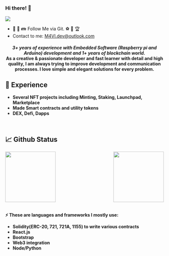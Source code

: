 ### Hi there! 👋


![](https://komarev.com/ghpvc/?username=Mr0XI&color=yellow)

- 🤝 💖 👪 Follow Me via Git. ⚽ 🥰 🏆
- Contact to me: M4VI.dev@outlook.com


<h4 align="center">
  <i><b>3+ years of experience with Embedded Software (Raspberry pi and Arduino) development and 1+ years of blockchain world.</i>
<br />
As a creative & passionate developer and fast learner with detail and high quality, I am always trying to improve development and communication processes. I love simple and elegant solutions for every problem.
<br />
</h4>



 ## 🌱 Experience

- Several NFT projects including Minting, Staking, Launchpad, Marketplace
- Made Smart contracts and utility tokens
- DEX, Defi, Dapps
 <br />
  
## 📈 Github Status


<img align="" height="160px" src="https://github-readme-stats.vercel.app/api/top-langs/?username=M4VI&exclude_repo=M4VI.github.io,free-for-dev&layout=compact&langs_count=8&theme=radical">
<img align="right" height="160px" src="https://github-readme-stats.vercel.app/api?username=M4VI&sshow_icons=true&theme=radical&count_private=true">

<br />
<br />

⚡ These are languages and frameworks I mostly use:
 
- Solidity(ERC-20, 721, 721A, 1155) to write various contracts
- React.js
- Bootstrap
- Web3 integration
- Node/Python

  
